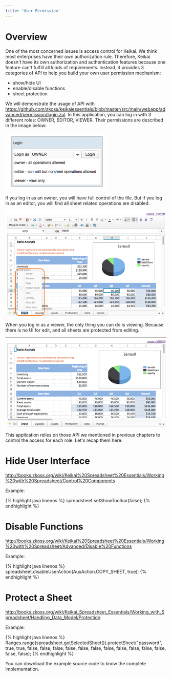 ```yaml
---
title: 'User Permission'
---
```


# Overview

One of the most concerned issues is access control for Keikai. We think
most enterprises have their own authorization rule. Therefore, Keikai
doesn't have its own authorization and authentication features because
one feature can't fulfill all kinds of requirements. Instead, it
provides 3 categories of API to help you build your own user permission
mechanism:

  - show/hide UI
  - enable/disable functions
  - sheet protection

We will demonstrate the usage of API with
<https://github.com/zkoss/keikaiessentials/blob/master/src/main/webapp/advanced/permission/login.zul>.
In this application, you can log in with 3 different roles: OWNER,
EDITOR, VIEWER. Their permissions are described in the image below:

![ center](/assets/images/dev-ref/zss-essentials-login.png " center")

If you log in as an owner, you will have full control of the file. But
if you log in as an editor, you will find all sheet related operations
are disabled.

![ center](/assets/images/dev-ref/zss-essentials-editor.png " center")

When you log in as a viewer, the only thing you can do is viewing.
Because there is no UI for edit, and all sheets are protected from
editing.

![ center](/assets/images/dev-ref/zss-essentials-viewer.png " center")

This application relies on those API we mentioned in previous chapters
to control the access for each role. Let's recap them here:

# Hide User Interface

<http://books.zkoss.org/wiki/Keikai%20Spreadsheet%20Essentials/Working%20with%20Spreadsheet/Control%20Components>

Example:

{% highlight java linenos %}
spreadsheet.setShowToolbar(false);
{% endhighlight %}

# Disable Functions

<http://books.zkoss.org/wiki/Keikai%20Spreadsheet%20Essentials/Working%20with%20Spreadsheet/Advanced/Disable%20Functions>

Example:

{% highlight java linenos %}
spreadsheet.disableUserAction(AuxAction.COPY_SHEET, true);
{% endhighlight %}

# Protect a Sheet

<http://books.zkoss.org/wiki/Keikai_Spreadsheet_Essentials/Working_with_Spreadsheet/Handling_Data_Model/Protection>

Example:

{% highlight java linenos %}
Ranges.range(spreadsheet.getSelectedSheet()).protectSheet("password",
                true, true, false, false, false, false, false,
                false, false, false, false, false, false, false, false);
{% endhighlight %}

You can download the example source code to know the complete
implementation.
